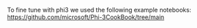  To fine tune with phi3 we used the following example notebooks: https://github.com/microsoft/Phi-3CookBook/tree/main

 